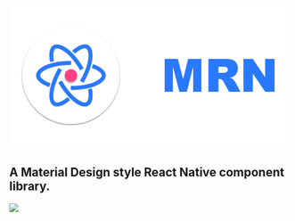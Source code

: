 ![](./mrn-logo-text.png)
## A Material Design style React Native component library.

![](http://mrn.js.org/badge.svg)
